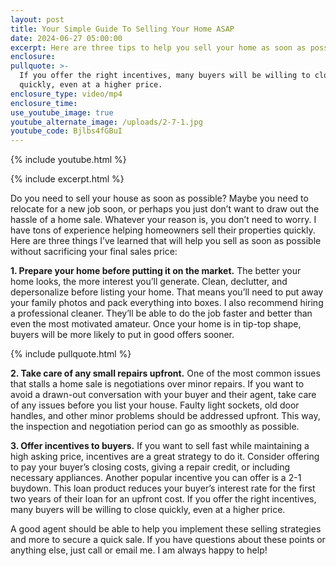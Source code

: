 ```yaml
---
layout: post
title: Your Simple Guide To Selling Your Home ASAP
date: 2024-06-27 05:00:00
excerpt: Here are three tips to help you sell your home as soon as possible.
enclosure:
pullquote: >-
  If you offer the right incentives, many buyers will be willing to close
  quickly, even at a higher price.
enclosure_type: video/mp4
enclosure_time:
use_youtube_image: true
youtube_alternate_image: /uploads/2-7-1.jpg
youtube_code: Bjlbs4fGBuI
---
```

{% include youtube.html %}

{% include excerpt.html %}

Do you need to sell your house as soon as possible? Maybe you need to relocate for a new job soon, or perhaps you just don’t want to draw out the hassle of a home sale. Whatever your reason is, you don’t need to worry. I have tons of experience helping homeowners sell their properties quickly. Here are three things I’ve learned that will help you sell as soon as possible without sacrificing your final sales price:

**1\. Prepare your home before putting it on the market.** The better your home looks, the more interest you’ll generate. Clean, declutter, and depersonalize before listing your home. That means you’ll need to put away your family photos and pack everything into boxes. I also recommend hiring a professional cleaner. They’ll be able to do the job faster and better than even the most motivated amateur. Once your home is in tip-top shape, buyers will be more likely to put in good offers sooner.

{% include pullquote.html %}

**2\. Take care of any small repairs upfront.** One of the most common issues that stalls a home sale is negotiations over minor repairs. If you want to avoid a drawn-out conversation with your buyer and their agent, take care of any issues before you list your house. Faulty light sockets, old door handles, and other minor problems should be addressed upfront. This way, the inspection and negotiation period can go as smoothly as possible.

**3\. Offer incentives to buyers.** If you want to sell fast while maintaining a high asking price, incentives are a great strategy to do it. Consider offering to pay your buyer’s closing costs, giving a repair credit, or including necessary appliances. Another popular incentive you can offer is a 2-1 buydown. This loan product reduces your buyer’s interest rate for the first two years of their loan for an upfront cost. If you offer the right incentives, many buyers will be willing to close quickly, even at a higher price.

A good agent should be able to help you implement these selling strategies and more to secure a quick sale. If you have questions about these points or anything else, just call or email me. I am always happy to help!